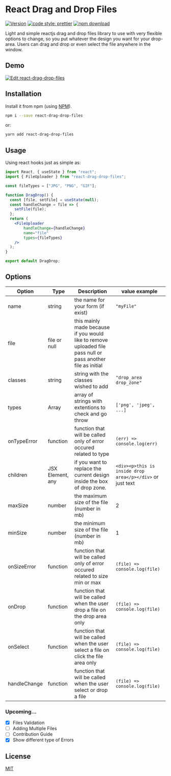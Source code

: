 # React Drag and Drop Files


[![Version](http://img.shields.io/npm/v/react-drag-drop-files.svg)](https://www.npmjs.org/package/react-drag-drop-files) [![code style: prettier](https://img.shields.io/badge/code_style-prettier-ff69b4.svg)](https://github.com/prettier/prettier) [![npm download][download-image]][download-url] 

[download-image]: https://img.shields.io/npm/dm/react-drag-drop-files.svg?style=flat-square
[download-url]: https://npmjs.org/package/react-drag-drop-files


Light and simple reactjs drag and drop files library to use with very flexible options to change, so you put whatever the design you want for your drop-area. Users can drag and drop or even select the file anywhere in the window.

## Demo

[![Edit react-drag-drop-files](https://codesandbox.io/static/img/play-codesandbox.svg)](https://codesandbox.io/s/react-drag-drop-files-sghbp)
## Installation
Install it from npm (using [NPM](http://webpack.github.io/)).

```bash
npm i --save react-drag-drop-files
```

or:

```bash
yarn add react-drag-drop-files
```

## Usage
Using react hooks just as simple as:

```jsx static
import React, { useState } from "react";
import { FileUploader } from "react-drag-drop-files";

const fileTypes = ["JPG", "PNG", "GIF"];

function DragDrop() {
  const [file, setFile] = useState(null);
  const handleChange = file => {
    setFile(file);
  };
  return (
    <FileUploader 
        handleChange={handleChange} 
        name="file" 
        types={fileTypes} 
    />
  );
}

export default DragDrop;
```

## Options


Option | Type | Description | value example
--- | --- | --- | ---
name | string | the name for your form (if exist) | ```"myFile"```
file | file or null | this mainly made because if you would like to remove uploaded file pass null or pass another file as initial | 
classes | string | string with the classes wished to add | ```"drop_area drop_zone"```
types | Array<strings> | array of strings with extentions to check and go throw | ```['png', 'jpeg', ...]```
onTypeError | function | function that will be called only of error occured related to type | ```(err) => console.log(err)```
children | JSX Element, any | if you want to replace the current design inside the box of drop zone. | ```<div><p>this is inside drop area</p></div>``` or just text
maxSize | number | the maximum size of the file (number in mb) | 2
minSize | number | the minimum size of the file (number in mb) | 1
onSizeError | function | function that will be called only of error occured related to size min or max | ```(file) => console.log(file)```
onDrop | function | function that will be called when the user drop a file on the drop area only | ```(file) => console.log(file)```
onSelect | function | function that will be called when the user select a file on click the file area only | ```(file) => console.log(file)```
handleChange | function | function that will be called when the user select or drop a file | ```(file) => console.log(file)```

### Upcoming...

- [x] Files Validation
- [ ] Adding Multiple Files
- [ ] Contribution Guide
- [x] Show different type of Errors
## License
[MIT](https://choosealicense.com/licenses/mit/)
